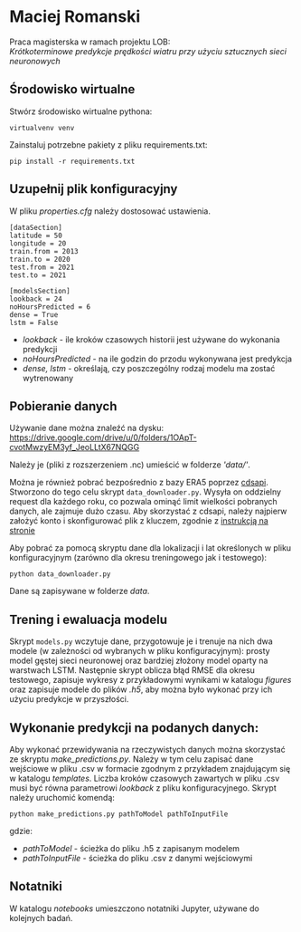 # Maciej Romanski 
Praca magisterska w ramach projektu LOB:\
*Krótkoterminowe predykcje prędkości wiatru przy użyciu sztucznych sieci neuronowych*


## Środowisko wirtualne
Stwórz środowisko wirtualne pythona:
```
virtualvenv venv
```
Zainstaluj potrzebne pakiety z pliku requirements.txt:
```
pip install -r requirements.txt
```

<!-- Zainstaluj pakiet [pipenv](https://pipenv.pypa.io/en/latest/):
```
pip install pipenv
```
Za jego pomocą stwórz środowisko wirtualne z potrzebnymi pakietami (z pliku requirements.py):
```
pipenv install
```
Aktywuj stworzone środowisko:
```
pipenv shell
``` -->
## Uzupełnij plik konfiguracyjny
W pliku *properties.cfg* należy dostosować ustawienia.
```
[dataSection]
latitude = 50
longitude = 20
train.from = 2013
train.to = 2020
test.from = 2021
test.to = 2021

[modelsSection]
lookback = 24
noHoursPredicted = 6
dense = True
lstm = False
```
* *lookback* - ile kroków czasowych historii jest używane do wykonania predykcji
* *noHoursPredicted* - na ile godzin do przodu wykonywana jest predykcja
* *dense, lstm* - określają, czy poszczególny rodzaj modelu ma zostać wytrenowany

## Pobieranie danych
Używanie dane można znaleźć na dysku:\
https://drive.google.com/drive/u/0/folders/1OApT-cvotMwzyEM3yf_JeoLLtX67NQGG

Należy je (pliki z rozszerzeniem .nc) umieścić w folderze *'data/'*.

Można je również pobrać bezpośrednio z bazy ERA5 poprzez [cdsapi](https://cds.climate.copernicus.eu/api-how-to). Stworzono do tego celu skrypt `data_downloader.py`. Wysyła on oddzielny request dla każdego roku, co pozwala ominąć limit wielkości pobranych danych, ale zajmuje dużo czasu. Aby skorzystać z cdsapi, należy najpierw założyć konto i skonfigurować plik z kluczem, zgodnie z [instrukcją na stronie](https://cds.climate.copernicus.eu/api-how-to)

Aby pobrać za pomocą skryptu dane dla lokalizacji i lat określonych w pliku konfiguracyjnym (zarówno dla okresu treningowego jak i testowego):
```
python data_downloader.py
```
Dane są zapisywane w folderze *data*.

## Trening i ewaluacja modelu
Skrypt `models.py` wczytuje dane, przygotowuje je i trenuje na nich dwa modele (w zależności od wybranych w pliku konfiguracyjnym): prosty model gęstej sieci neuronowej oraz bardziej złożony model oparty na warstwach LSTM. Następnie skrypt oblicza błąd RMSE dla okresu testowego, zapisuje wykresy z przykładowymi wynikami w katalogu *figures* oraz zapisuje modele do plików *.h5*, aby można było wykonać przy ich użyciu predykcje w przyszłości.

## Wykonanie predykcji na podanych danych:
Aby wykonać przewidywania na rzeczywistych danych można skorzystać ze skryptu *make_predictions.py*. Należy w tym celu zapisać dane wejściowe w pliku .csv w formacie zgodnym z przykładem znajdującym się w katalogu *templates*. Liczba kroków czasowych zawartych w pliku .csv musi być równa parametrowi *lookback* z pliku konfiguracyjnego. Skrypt należy uruchomić komendą:
```
python make_predictions.py pathToModel pathToInputFile
```
gdzie: 
* *pathToModel* - ścieżka do pliku .h5 z zapisanym modelem
* *pathToInputFile* - ścieżka do pliku .csv z danymi wejściowymi

## Notatniki
W katalogu *notebooks* umieszczono notatniki Jupyter, używane do kolejnych badań.